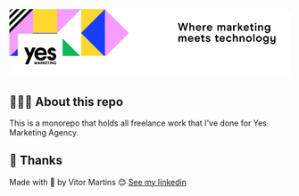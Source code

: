 <img alt="Mockup" src="/readme.assets/cover.png">

## 💇🏻‍♂️ About this repo

This is a monorepo that holds all freelance work that I've done for Yes Marketing Agency.


## 📝 Thanks

Made with 💜 by Vitor Martins 😊 [See my linkedin](https://www.linkedin.com/in/vitor-martinss/)